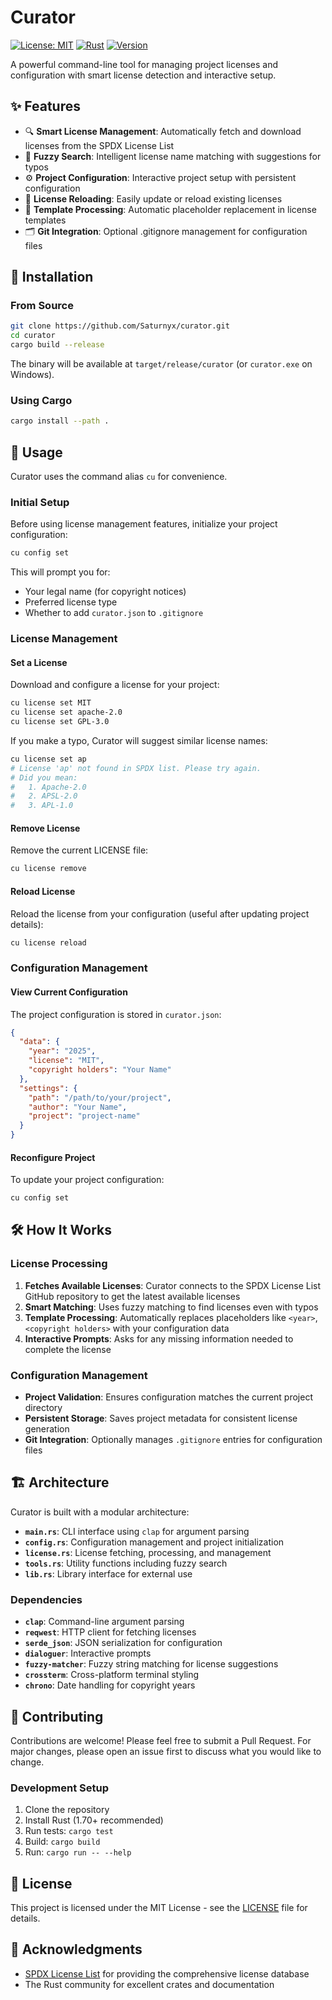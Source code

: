 # Curator

[![License: MIT](https://img.shields.io/badge/License-MIT-yellow.svg)](https://opensource.org/licenses/MIT)
[![Rust](https://img.shields.io/badge/rust-1.70+-orange.svg)](https://www.rust-lang.org)
[![Version](https://img.shields.io/badge/version-0.2.2-blue.svg)](Cargo.toml)

A powerful command-line tool for managing project licenses and configuration with smart license detection and interactive setup.

## ✨ Features

- 🔍 **Smart License Management**: Automatically fetch and download licenses from the SPDX License List
- 🎯 **Fuzzy Search**: Intelligent license name matching with suggestions for typos
- ⚙️ **Project Configuration**: Interactive project setup with persistent configuration
- 🔄 **License Reloading**: Easily update or reload existing licenses
- 📝 **Template Processing**: Automatic placeholder replacement in license templates
- 🗂️ **Git Integration**: Optional .gitignore management for configuration files

## 🚀 Installation

### From Source

```bash
git clone https://github.com/Saturnyx/curator.git
cd curator
cargo build --release
```

The binary will be available at `target/release/curator` (or `curator.exe` on Windows).

### Using Cargo

```bash
cargo install --path .
```

## 📖 Usage

Curator uses the command alias `cu` for convenience.

### Initial Setup

Before using license management features, initialize your project configuration:

```bash
cu config set
```

This will prompt you for:
- Your legal name (for copyright notices)
- Preferred license type
- Whether to add `curator.json` to `.gitignore`

### License Management

#### Set a License

Download and configure a license for your project:

```bash
cu license set MIT
cu license set apache-2.0
cu license set GPL-3.0
```

If you make a typo, Curator will suggest similar license names:

```bash
cu license set ap
# License 'ap' not found in SPDX list. Please try again.
# Did you mean:
#   1. Apache-2.0
#   2. APSL-2.0
#   3. APL-1.0
```

#### Remove License

Remove the current LICENSE file:

```bash
cu license remove
```

#### Reload License

Reload the license from your configuration (useful after updating project details):

```bash
cu license reload
```

### Configuration Management

#### View Current Configuration

The project configuration is stored in `curator.json`:

```json
{
  "data": {
    "year": "2025",
    "license": "MIT",
    "copyright holders": "Your Name"
  },
  "settings": {
    "path": "/path/to/your/project",
    "author": "Your Name",
    "project": "project-name"
  }
}
```

#### Reconfigure Project

To update your project configuration:

```bash
cu config set
```

## 🛠️ How It Works

### License Processing

1. **Fetches Available Licenses**: Curator connects to the SPDX License List GitHub repository to get the latest available licenses
2. **Smart Matching**: Uses fuzzy matching to find licenses even with typos
3. **Template Processing**: Automatically replaces placeholders like `<year>`, `<copyright holders>` with your configuration data
4. **Interactive Prompts**: Asks for any missing information needed to complete the license

### Configuration Management

- **Project Validation**: Ensures configuration matches the current project directory
- **Persistent Storage**: Saves project metadata for consistent license generation
- **Git Integration**: Optionally manages `.gitignore` entries for configuration files

## 🏗️ Architecture

Curator is built with a modular architecture:

- **`main.rs`**: CLI interface using `clap` for argument parsing
- **`config.rs`**: Configuration management and project initialization
- **`license.rs`**: License fetching, processing, and management
- **`tools.rs`**: Utility functions including fuzzy search
- **`lib.rs`**: Library interface for external use

### Dependencies

- **`clap`**: Command-line argument parsing
- **`reqwest`**: HTTP client for fetching licenses
- **`serde_json`**: JSON serialization for configuration
- **`dialoguer`**: Interactive prompts
- **`fuzzy-matcher`**: Fuzzy string matching for license suggestions
- **`crossterm`**: Cross-platform terminal styling
- **`chrono`**: Date handling for copyright years

## 🤝 Contributing

Contributions are welcome! Please feel free to submit a Pull Request. For major changes, please open an issue first to discuss what you would like to change.

### Development Setup

1. Clone the repository
2. Install Rust (1.70+ recommended)
3. Run tests: `cargo test`
4. Build: `cargo build`
5. Run: `cargo run -- --help`

## 📄 License

This project is licensed under the MIT License - see the [LICENSE](LICENSE) file for details.

## 🙏 Acknowledgments

- [SPDX License List](https://spdx.org/licenses/) for providing the comprehensive license database
- The Rust community for excellent crates and documentation